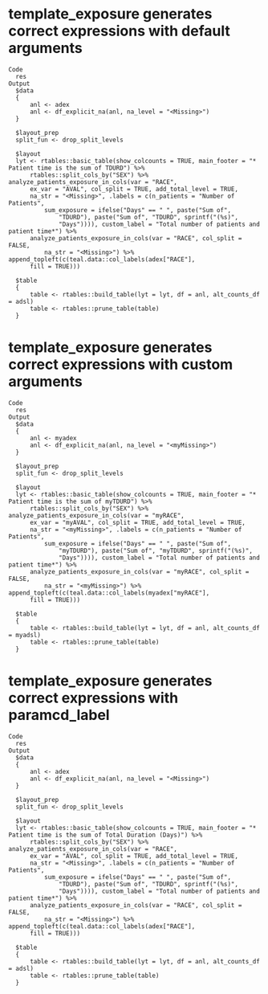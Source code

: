 # template_exposure generates correct expressions with default arguments

    Code
      res
    Output
      $data
      {
          anl <- adex
          anl <- df_explicit_na(anl, na_level = "<Missing>")
      }
      
      $layout_prep
      split_fun <- drop_split_levels
      
      $layout
      lyt <- rtables::basic_table(show_colcounts = TRUE, main_footer = "* Patient time is the sum of TDURD") %>% 
          rtables::split_cols_by("SEX") %>% analyze_patients_exposure_in_cols(var = "RACE", 
          ex_var = "AVAL", col_split = TRUE, add_total_level = TRUE, 
          na_str = "<Missing>", .labels = c(n_patients = "Number of Patients", 
              sum_exposure = ifelse("Days" == " ", paste("Sum of", 
                  "TDURD"), paste("Sum of", "TDURD", sprintf("(%s)", 
                  "Days")))), custom_label = "Total number of patients and patient time*") %>% 
          analyze_patients_exposure_in_cols(var = "RACE", col_split = FALSE, 
              na_str = "<Missing>") %>% append_topleft(c(teal.data::col_labels(adex["RACE"], 
          fill = TRUE)))
      
      $table
      {
          table <- rtables::build_table(lyt = lyt, df = anl, alt_counts_df = adsl)
          table <- rtables::prune_table(table)
      }
      

# template_exposure generates correct expressions with custom arguments

    Code
      res
    Output
      $data
      {
          anl <- myadex
          anl <- df_explicit_na(anl, na_level = "<myMissing>")
      }
      
      $layout_prep
      split_fun <- drop_split_levels
      
      $layout
      lyt <- rtables::basic_table(show_colcounts = TRUE, main_footer = "* Patient time is the sum of myTDURD") %>% 
          rtables::split_cols_by("SEX") %>% analyze_patients_exposure_in_cols(var = "myRACE", 
          ex_var = "myAVAL", col_split = TRUE, add_total_level = TRUE, 
          na_str = "<myMissing>", .labels = c(n_patients = "Number of Patients", 
              sum_exposure = ifelse("Days" == " ", paste("Sum of", 
                  "myTDURD"), paste("Sum of", "myTDURD", sprintf("(%s)", 
                  "Days")))), custom_label = "Total number of patients and patient time*") %>% 
          analyze_patients_exposure_in_cols(var = "myRACE", col_split = FALSE, 
              na_str = "<myMissing>") %>% append_topleft(c(teal.data::col_labels(myadex["myRACE"], 
          fill = TRUE)))
      
      $table
      {
          table <- rtables::build_table(lyt = lyt, df = anl, alt_counts_df = myadsl)
          table <- rtables::prune_table(table)
      }
      

# template_exposure generates correct expressions with paramcd_label

    Code
      res
    Output
      $data
      {
          anl <- adex
          anl <- df_explicit_na(anl, na_level = "<Missing>")
      }
      
      $layout_prep
      split_fun <- drop_split_levels
      
      $layout
      lyt <- rtables::basic_table(show_colcounts = TRUE, main_footer = "* Patient time is the sum of Total Duration (Days)") %>% 
          rtables::split_cols_by("SEX") %>% analyze_patients_exposure_in_cols(var = "RACE", 
          ex_var = "AVAL", col_split = TRUE, add_total_level = TRUE, 
          na_str = "<Missing>", .labels = c(n_patients = "Number of Patients", 
              sum_exposure = ifelse("Days" == " ", paste("Sum of", 
                  "TDURD"), paste("Sum of", "TDURD", sprintf("(%s)", 
                  "Days")))), custom_label = "Total number of patients and patient time*") %>% 
          analyze_patients_exposure_in_cols(var = "RACE", col_split = FALSE, 
              na_str = "<Missing>") %>% append_topleft(c(teal.data::col_labels(adex["RACE"], 
          fill = TRUE)))
      
      $table
      {
          table <- rtables::build_table(lyt = lyt, df = anl, alt_counts_df = adsl)
          table <- rtables::prune_table(table)
      }
      

